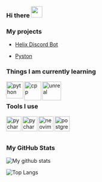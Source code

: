 ### Hi there <img src="https://raw.githubusercontent.com/MartinHeinz/MartinHeinz/master/wave.gif" width="30px">


### My projects
 - <a href="https://github.com/ffaanngg/HelixDiscordBot">Helix Discord Bot</a>

- <a href="https://github.com/ffaanngg/pyston">Pyston</a>
   

### Things I am currently learning
<img align="left" alt="python" src="https://upload.wikimedia.org/wikipedia/commons/thumb/c/c3/Python-logo-notext.svg/768px-Python-logo-notext.svg.png" width= "45" height = "45">
<img align="left" alt="cpp" src="https://raw.githubusercontent.com/isocpp/logos/master/cpp_logo.png" width="45" height="50">
<img align="left" alt="unreal" src="https://cdn.worldvectorlogo.com/logos/unreal-1.svg" width="50" height="50">

<br> 
<br>

### Tools I use
<img align="left" alt="pycharm" src="https://resources.jetbrains.com/storage/products/pycharm/img/meta/pycharm_logo_300x300.png" width="40" height="40">
<img align="left" alt="pycharm" src="https://upload.wikimedia.org/wikipedia/commons/thumb/9/9a/Visual_Studio_Code_1.35_icon.svg/1024px-Visual_Studio_Code_1.35_icon.svg.png" width="40" height="40">
<img align="left" alt="neovim" src="https://upload.wikimedia.org/wikipedia/commons/3/3a/Neovim-mark.svg" width="40" height="40">
<img align="left" alt="postgres" src="https://upload.wikimedia.org/wikipedia/commons/thumb/2/29/Postgresql_elephant.svg/1200px-Postgresql_elephant.svg.png" width="40" height="40">
<br> 
<br>
<br>


### My GitHub Stats
   ![My github stats](https://github-readme-stats.vercel.app/api?username=ffaanngg&show_icons=true&theme=react)
   
   ![Top Langs](https://github-readme-stats.vercel.app/api/top-langs/?username=ffaanngg&show_icons=true&theme=react)


   
